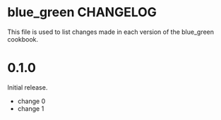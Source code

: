 # blue_green CHANGELOG

This file is used to list changes made in each version of the blue_green cookbook.

# 0.1.0

Initial release.

- change 0
- change 1

